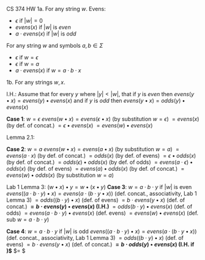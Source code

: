 CS 374 HW
1a. 
For any string $w$.
Evens:
- $\epsilon$ if $|w| = 0$
- $evens(x)$ if $|w|$ is $even$
- $a\cdot evens(x)$ if $|w|$ is $odd$

For any string $w$ and symbols $a,b \in \Sigma$
- $\epsilon$ if $w = \epsilon$
- $\epsilon$ if $w = a$
- $a \cdot evens(x)$ if $w = a\cdot b\cdot x$

1b. 
For any strings $w, x$.

I.H.: Assume that for every $y$ where $|y| < |w|$, that if $y$ is $even$ then $evens(y\bullet x) = evens(y)\bullet evens(x)$ and if $y$ is $odd$ then $evens(y\bullet x) = odds(y)\bullet evens(x)$

**Case 1**: $w = \epsilon$
$evens(w\bullet x) = evens(\epsilon \bullet x)$ (by substitution $w = \epsilon$)
$= evens(x)$ (by def. of concat.)
$= \epsilon \bullet evens(x)$ 
$= evens(w) \bullet evens(x)$

Lemma 2.1: 


**Case 2**: $w = a$
$evens(w\bullet x) = evens(a\bullet x)$ (by substitution $w = a$)
$= evens(a\cdot x)$ (by def. of concat.)
$= odds(x)$ (by def. of evens)
$= \epsilon \bullet odds(x)$ (by def. of concat.)
$= odds(\epsilon) \bullet odds(x)$ (by def. of odds)
$= evens(a\cdot \epsilon) \bullet odds(x)$ (by def. of evens)
$= evens(a) \bullet odds(x)$ (by def. of concat.)
$= evens(w) \bullet odds(x)$ (by substitution $w = a$)

Lab 1 Lemma 3: $(w\bullet x) \bullet y = w\bullet (x\bullet y)$
**Case 3**: $w = a\cdot b \cdot y$ if $|w|$ is even
$evens((a\cdot b \cdot y) \bullet x) = evens(a \cdot (b\cdot y\bullet x))$ (def. concat., associativity, Lab 1 Lemma 3)
$= odds((b\cdot y) \bullet x)$ (def. of evens)
$= b\cdot evens(y\bullet x)$ (def. of concat.)
**$= b\cdot evens(y)\bullet evens(x)$ (I.H.)**
$= odds(b\cdot y) \bullet evens(x)$ (def. of odds)
$= evens(a\cdot b\cdot y) \bullet evens(x)$ (def. evens)
$= evens(w) \bullet evens(x)$ (def. sub $w = a\cdot b\cdot y$)


**Case 4**: $w = a\cdot b\cdot y$ if $|w|$ is odd
$evens((a\cdot b\cdot y)\bullet x) = evens(a \cdot (b\cdot y\bullet x))$ (def. concat., associativity, Lab 1 Lemma 3)
$= odds((b\cdot y) \bullet x)$ (def. of evens)
$= b\cdot evens(y\bullet x)$ (def. of concat.)
**$= b\cdot odds(y)\bullet evens(x)$ (I.H. if )$**
$= $
